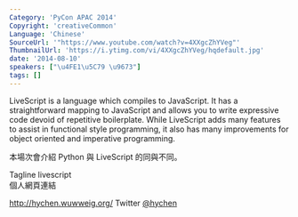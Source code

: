 ```yaml
---
Category: 'PyCon APAC 2014'
Copyright: 'creativeCommon'
Language: 'Chinese'
SourceUrl: '"https://www.youtube.com/watch?v=4XXgcZhYVeg"'
ThumbnailUrl: 'https://i.ytimg.com/vi/4XXgcZhYVeg/hqdefault.jpg'
date: '2014-08-10'
speakers: ["\u4FE1\u5C79 \u9673"]
tags: []
---
```

LiveScript is a language which compiles to JavaScript. It has a straightforward mapping to JavaScript and allows you to write expressive code devoid of repetitive boilerplate. While LiveScript adds many features to assist in functional style programming, it also has many improvements for object oriented and imperative programming.

本場次會介紹 Python 與 LiveScript 的同與不同。  

Tagline
livescript  
個人網頁連結

<http://hychen.wuwweig.org/>
Twitter
[@hychen](https://twitter.com/hychen)